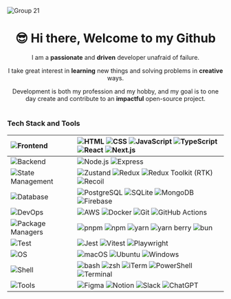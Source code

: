 
![Group 21](https://github.com/user-attachments/assets/b470fe7e-4d38-484e-b6a5-1df0f0460dd7)


<h1 align="center">😎 Hi there, Welcome to my Github</h1>

<p align="center">I am a <b>passionate</b> and <b>driven</b> developer unafraid of failure. </p>
<p align="center">I take great interest in <b>learning</b> new things and solving problems in <b>creative</b> ways. </p>
<p align="center">Development is both my profession and my hobby, and my goal is to one day create and contribute to an <b>impactful</b> open-source project.</p>

<h1></h1>

### Tech Stack and Tools

| ![Frontend](https://img.shields.io/badge/Frontend-000000?style=flat-square&logoColor=white)     | ![HTML](https://img.shields.io/badge/HTML-000000?style=flat-square&logoColor=white) ![CSS](https://img.shields.io/badge/CSS-000000?style=flat-square&logoColor=white) ![JavaScript](https://img.shields.io/badge/JavaScript-000000?style=flat-square&logoColor=white) ![TypeScript](https://img.shields.io/badge/TypeScript-000000?style=flat-square&logoColor=white) ![React](https://img.shields.io/badge/React-000000?style=flat-square&logoColor=white) ![Next.js](https://img.shields.io/badge/Next.js-000000?style=flat-square&logoColor=white) |
| :----------  | :------------------------------------------------------------------------------------------------------------------------------------------------------------------------ |
| ![Backend](https://img.shields.io/badge/Backend-000000?style=flat-square&logoColor=white)      | ![Node.js](https://img.shields.io/badge/Node.js-000000?style=flat-square&logoColor=white) ![Express](https://img.shields.io/badge/Express-000000?style=flat-square&logoColor=white) |
| ![State Management](https://img.shields.io/badge/State_Management-000000?style=flat-square&logoColor=white) | ![Zustand](https://img.shields.io/badge/Zustand-000000?style=flat-square&logoColor=white) ![Redux](https://img.shields.io/badge/Redux-000000?style=flat-square&logoColor=white) ![Redux Toolkit (RTK)](https://img.shields.io/badge/RTK-000000?style=flat-square&logoColor=white) ![Recoil](https://img.shields.io/badge/Recoil-000000?style=flat-square&logoColor=white) |
| ![Database](https://img.shields.io/badge/Database-000000?style=flat-square&logoColor=white) | ![PostgreSQL](https://img.shields.io/badge/PostgreSQL-000000?style=flat-square&logoColor=white) ![SQLite](https://img.shields.io/badge/SQLite-000000?style=flat-square&logoColor=white) ![MongoDB](https://img.shields.io/badge/MongoDB-000000?style=flat-square&logoColor=white) ![Firebase](https://img.shields.io/badge/Firebase-000000?style=flat-square&logoColor=white) |
| ![DevOps](https://img.shields.io/badge/DevOps-000000?style=flat-square&logoColor=white)       | ![AWS](https://img.shields.io/badge/AWS-000000?style=flat-square&logoColor=white) ![Docker](https://img.shields.io/badge/Docker-000000?style=flat-square&logoColor=white) ![Git](https://img.shields.io/badge/Git-000000?style=flat-square&logoColor=white) ![GitHub Actions](https://img.shields.io/badge/GitHub_Actions-000000?style=flat-square&logoColor=white) |
| ![Package Managers](https://img.shields.io/badge/Package_Managers-000000?style=flat-square&logoColor=white) | ![pnpm](https://img.shields.io/badge/pnpm-000000?style=flat-square&logoColor=white) ![npm](https://img.shields.io/badge/npm-000000?style=flat-square&logoColor=white) ![yarn](https://img.shields.io/badge/yarn-000000?style=flat-square&logoColor=white) ![yarn berry](https://img.shields.io/badge/yarn_berry-000000?style=flat-square&logoColor=white) ![bun](https://img.shields.io/badge/bun-000000?style=flat-square&logoColor=white) |
| ![Test](https://img.shields.io/badge/Test-000000?style=flat-square&logoColor=white)           | ![Jest](https://img.shields.io/badge/Jest-000000?style=flat-square&logoColor=white) ![Vitest](https://img.shields.io/badge/Vitest-000000?style=flat-square&logoColor=white) ![Playwright](https://img.shields.io/badge/Playwright-000000?style=flat-square&logoColor=white) |
| ![OS](https://img.shields.io/badge/OS-000000?style=flat-square&logoColor=white)           | ![macOS](https://img.shields.io/badge/macOS-000000?style=flat-square&logoColor=white) ![Ubuntu](https://img.shields.io/badge/Ubuntu-000000?style=flat-square&logoColor=white) ![Windows](https://img.shields.io/badge/Windows-000000?style=flat-square&logoColor=white) |
| ![Shell](https://img.shields.io/badge/Shell-000000?style=flat-square&logoColor=white) | ![bash](https://img.shields.io/badge/bash-000000?style=flat-square&logoColor=white) ![zsh](https://img.shields.io/badge/zsh-000000?style=flat-square&logoColor=white) ![iTerm](https://img.shields.io/badge/iTerm-000000?style=flat-square&logoColor=white) ![PowerShell](https://img.shields.io/badge/PowerShell-000000?style=flat-square&logoColor=white) ![Terminal](https://img.shields.io/badge/Terminal-000000?style=flat-square&logoColor=white) |
| ![Tools](https://img.shields.io/badge/Tools-000000?style=flat-square&logoColor=white)          | ![Figma](https://img.shields.io/badge/Figma-000000?style=flat-square&logoColor=white) ![Notion](https://img.shields.io/badge/Notion-000000?style=flat-square&logoColor=white) ![Slack](https://img.shields.io/badge/Slack-000000?style=flat-square&logoColor=white) ![ChatGPT](https://img.shields.io/badge/ChatGPT-000000?style=flat-square&logoColor=white) |

<h1></h1>

